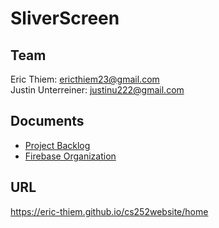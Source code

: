 # SliverScreen

## Team
Eric Thiem: ericthiem23@gmail.com  
Justin Unterreiner: justinu222@gmail.com  

## Documents

* [Project Backlog](https://docs.google.com/document/d/11DvV1njQs8CdaQCJWYD69opp_8f9_RIstK877xYF1ac/edit?usp=sharing "Project Backlog")
* [Firebase Organization](https://docs.google.com/spreadsheets/d/1PFqeyEReFzd1gFmab118Kpt7bBAJovHyIl0JzZwMacE/edit?usp=sharing "Firebase Organization")

## URL
https://eric-thiem.github.io/cs252website/home
